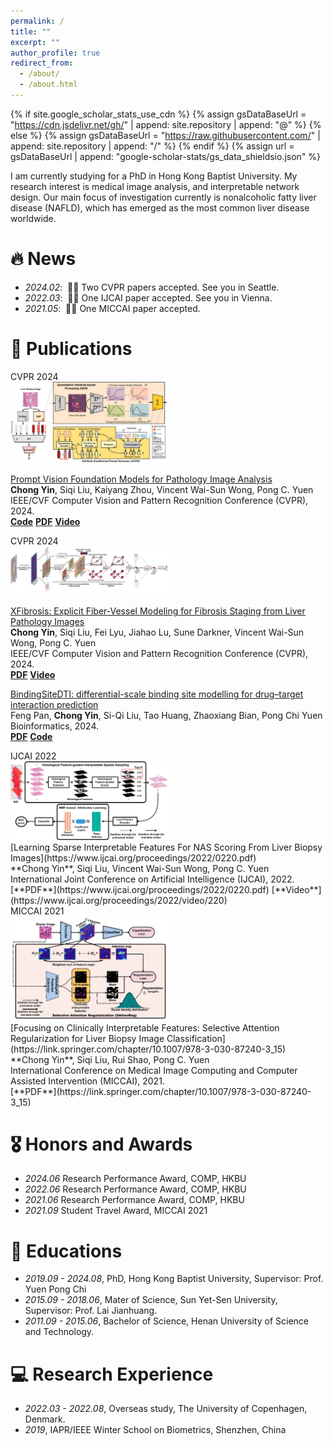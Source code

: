 ```yaml
---
permalink: /
title: ""
excerpt: ""
author_profile: true
redirect_from: 
  - /about/
  - /about.html
---
```


{% if site.google_scholar_stats_use_cdn %}
{% assign gsDataBaseUrl = "https://cdn.jsdelivr.net/gh/" | append: site.repository | append: "@" %}
{% else %}
{% assign gsDataBaseUrl = "https://raw.githubusercontent.com/" | append: site.repository | append: "/" %}
{% endif %}
{% assign url = gsDataBaseUrl | append: "google-scholar-stats/gs_data_shieldsio.json" %}

<span class='anchor' id='about-me'></span>

I am currently studying for a PhD in Hong Kong Baptist University. My research interest is medical image analysis, and interpretable network design. Our main focus of investigation currently is nonalcoholic fatty liver disease (NAFLD), which has emerged as the most common liver disease  worldwide.


# 🔥 News
- *2024.02*: &nbsp;🎉🎉 Two CVPR papers accepted. See you in Seattle.
- *2022.03*: &nbsp;🎉🎉 One IJCAI paper accepted. See you in Vienna.
- *2021.05*: &nbsp;🎉🎉 One MICCAI paper accepted.

# 📝 Publications 

<div class='paper-box'><div class='paper-box-image'><div><div class="badge">CVPR 2024</div><img src='images/2024-CVPR-QAP.pdf' alt="sym" width="50%"></div></div>
<div class='paper-box-text' markdown="1">

[Prompt Vision Foundation Models for Pathology Image Analysis](https://openaccess.thecvf.com/content/CVPR2024/papers/Yin_Prompting_Vision_Foundation_Models_for_Pathology_Image_Analysis_CVPR_2024_paper.pdf) <br> 
**Chong Yin**, Siqi Liu, Kaiyang Zhou, Vincent Wai-Sun Wong, Pong C. Yuen <br> 
IEEE/CVF Computer Vision and Pattern Recognition Conference (CVPR), 2024. <br> 
[**Code**](https://github.com/7LFB/QAP) [**PDF**](https://openaccess.thecvf.com/content/CVPR2024/papers/Yin_Prompting_Vision_Foundation_Models_for_Pathology_Image_Analysis_CVPR_2024_paper.pdf) [**Video**](https://www.youtube.com/watch?v=NVvSgUNN2ro)<br> 
</div>
</div>

<div class='paper-box'><div class='paper-box-image'><div><div class="badge">CVPR 2024</div><img src='images/2024-CVPR-XFibrosis.pdf' alt="sym" width="50%"></div></div>
<div class='paper-box-text' markdown="1">
  
[XFibrosis: Explicit Fiber-Vessel Modeling for Fibrosis Staging from Liver Pathology Images](https://openaccess.thecvf.com/content/CVPR2024/papers/Yin_XFibrosis_Explicit_Vessel-Fiber_Modeling_for_Fibrosis_Staging_from_Liver_Pathology_CVPR_2024_paper.pdf) <br> 
**Chong Yin**, Siqi Liu, Fei Lyu, Jiahao Lu, Sune Darkner, Vincent Wai-Sun Wong, Pong C. Yuen <br> 
IEEE/CVF Computer Vision and Pattern Recognition Conference (CVPR), 2024. <br> 
[**PDF**](https://openaccess.thecvf.com/content/CVPR2024/papers/Yin_XFibrosis_Explicit_Vessel-Fiber_Modeling_for_Fibrosis_Staging_from_Liver_Pathology_CVPR_2024_paper.pdf) [**Video**](https://www.youtube.com/watch?v=_Yiu5g71ZHo)<br> 
</div>
</div>

[BindingSiteDTI: differential-scale binding site modelling for drug–target interaction prediction](https://academic.oup.com/bioinformatics/article/40/5/btae308/7668442) <br> 
Feng Pan, **Chong Yin**, Si-Qi Liu, Tao Huang, Zhaoxiang Bian, Pong Chi Yuen <br> 
Bioinformatics, 2024. <br> 
[**PDF**](https://academic.oup.com/bioinformatics/article/40/5/btae308/7668442) [**Code**](https://github.com/MagicPF/BindingSiteDTI)<br> 
</div>
</div>

<div class='paper-box'><div class='paper-box-image'><div><div class="badge">IJCAI 2022</div><img src='images/2022-IJCAI-SparseX.pdf' alt="sym" width="50%"></div></div>
<div class='paper-box-text' markdown="1">
[Learning Sparse Interpretable Features For NAS Scoring From Liver Biopsy Images](https://www.ijcai.org/proceedings/2022/0220.pdf) <br> 
**Chong Yin**, Siqi Liu, Vincent Wai-Sun Wong, Pong C. Yuen <br> 
International Joint Conference on Artificial Intelligence (IJCAI), 2022. <br> 
[**PDF**](https://www.ijcai.org/proceedings/2022/0220.pdf) [**Video**](https://www.ijcai.org/proceedings/2022/video/220) <br> 
</div>
</div>

<div class='paper-box'><div class='paper-box-image'><div><div class="badge">MICCAI 2021</div><img src='images/2021-MICCAI-SAR.pdf' alt="sym" width="50%"></div></div>
<div class='paper-box-text' markdown="1">
[Focusing on Clinically Interpretable Features: Selective Attention Regularization for Liver Biopsy Image Classification](https://link.springer.com/chapter/10.1007/978-3-030-87240-3_15) <br> 
**Chong Yin**, Siqi Liu, Rui Shao, Pong C. Yuen <br> 
International Conference on Medical Image Computing and Computer Assisted Intervention (MICCAI), 2021. <br> 
[**PDF**](https://link.springer.com/chapter/10.1007/978-3-030-87240-3_15) <br> 
</div>
</div>


# 🎖 Honors and Awards
- *2024.06* Research Performance Award, COMP, HKBU
- *2022.06* Research Performance Award, COMP, HKBU
- *2021.06* Research Performance Award, COMP, HKBU
- *2021.09* Student Travel Award, MICCAI 2021 

# 📖 Educations
- *2019.09 - 2024.08*, PhD, Hong Kong Baptist University, Supervisor: Prof. Yuen Pong Chi 
- *2015.09 - 2018.06*, Mater of Science, Sun Yet-Sen University, Supervisor: Prof. Lai Jianhuang.
- *2011.09 - 2015.06*, Bachelor of Science, Henan University of Science and Technology.

# 💻 Research Experience
- *2022.03 - 2022.08*, Overseas study, The University of Copenhagen, Denmark.
- *2019*, IAPR/IEEE Winter School on Biometrics, Shenzhen, China
